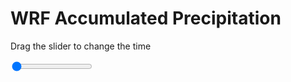 <h1>WRF Accumulated Precipitation</h1>
<p>Drag the slider to change the time</p>

<div class="slidecontainer">
<input oninput='setImage(this)' class="slider" type="range" min="0" max="27" value="0" step="1" />
<img id='img'/>
</div>

<script>
var img = document.getElementById('img');
var img_array = ['/assets/images/wrf/r_wrfout_d01_2020-04-26_12:00:00.png',
'/assets/images/wrf/r_wrfout_d01_2020-04-26_13:00:00.png',
'/assets/images/wrf/r_wrfout_d01_2020-04-26_14:00:00.png',
'/assets/images/wrf/r_wrfout_d01_2020-04-26_15:00:00.png',
'/assets/images/wrf/r_wrfout_d01_2020-04-26_16:00:00.png',
'/assets/images/wrf/r_wrfout_d01_2020-04-26_17:00:00.png',
'/assets/images/wrf/r_wrfout_d01_2020-04-26_18:00:00.png',
'/assets/images/wrf/r_wrfout_d01_2020-04-26_19:00:00.png',
'/assets/images/wrf/r_wrfout_d01_2020-04-26_20:00:00.png',
'/assets/images/wrf/r_wrfout_d01_2020-04-26_21:00:00.png',
'/assets/images/wrf/r_wrfout_d01_2020-04-26_22:00:00.png',
'/assets/images/wrf/r_wrfout_d01_2020-04-26_23:00:00.png',
'/assets/images/wrf/r_wrfout_d01_2020-04-27_00:00:00.png',
'/assets/images/wrf/r_wrfout_d01_2020-04-27_01:00:00.png',
'/assets/images/wrf/r_wrfout_d01_2020-04-27_02:00:00.png',
'/assets/images/wrf/r_wrfout_d01_2020-04-27_03:00:00.png',
'/assets/images/wrf/r_wrfout_d01_2020-04-27_04:00:00.png',
'/assets/images/wrf/r_wrfout_d01_2020-04-27_05:00:00.png',
'/assets/images/wrf/r_wrfout_d01_2020-04-27_06:00:00.png',
'/assets/images/wrf/r_wrfout_d01_2020-04-27_07:00:00.png',
'/assets/images/wrf/r_wrfout_d01_2020-04-27_08:00:00.png',
'/assets/images/wrf/r_wrfout_d01_2020-04-27_09:00:00.png',
'/assets/images/wrf/r_wrfout_d01_2020-04-27_10:00:00.png',
'/assets/images/wrf/r_wrfout_d01_2020-04-27_11:00:00.png',
'/assets/images/wrf/r_wrfout_d01_2020-04-27_12:00:00.png',
'/assets/images/wrf/r_wrfout_d01_2020-04-27_13:00:00.png',
'/assets/images/wrf/r_wrfout_d01_2020-04-27_14:00:00.png',];
function setImage(obj)
{
        var value = obj.value;
        img.src = img_array[value];

}
</script>
